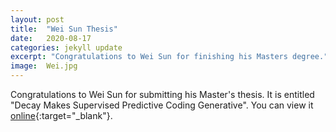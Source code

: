 ```yaml
---
layout: post
title:  "Wei Sun Thesis"
date:   2020-08-17
categories: jekyll update
excerpt: "Congratulations to Wei Sun for finishing his Masters degree."
image:	Wei.jpg
---
```


Congratulations to Wei Sun for submitting his Master's thesis. It is entitled "Decay Makes Supervised Predictive Coding Generative". You can view it [online](https://uwspace.uwaterloo.ca/handle/10012/16141){:target="_blank"}.
